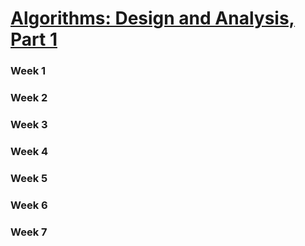 # [Algorithms: Design and Analysis, Part 1](https://www.coursera.org/learn/algorithm-design-analysis/home/welcome)

### Week 1

### Week 2

### Week 3

### Week 4

### Week 5

### Week 6

### Week 7
